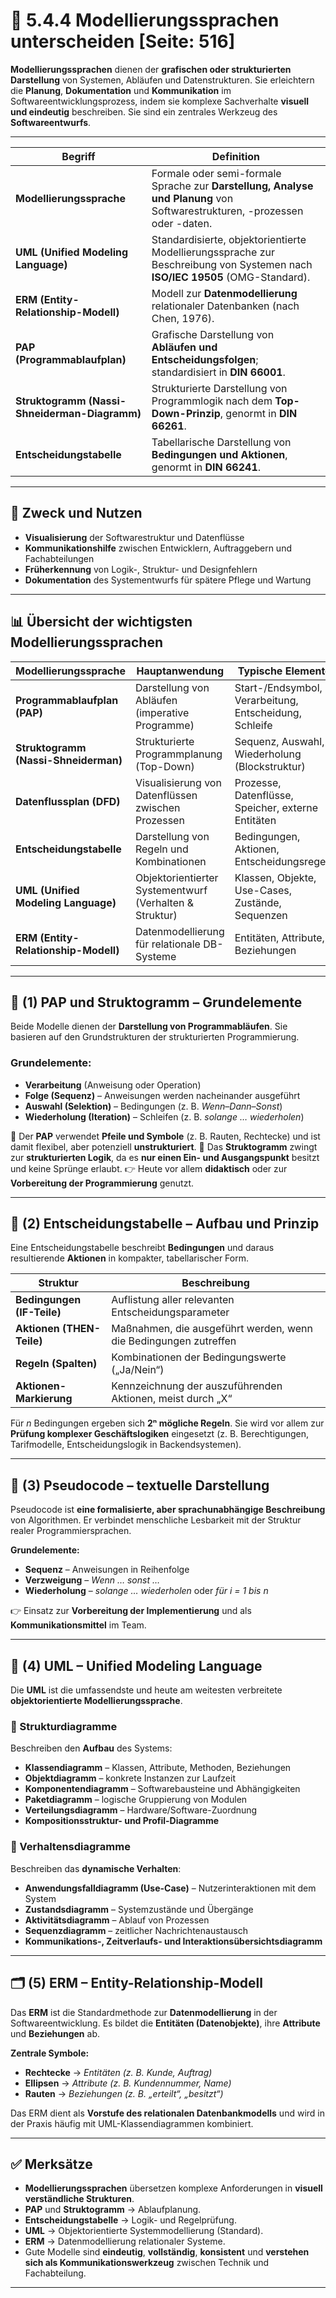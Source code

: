 # 🧮 5.4.4 Modellierungssprachen unterscheiden [Seite: 516]

**Modellierungssprachen** dienen der **grafischen oder strukturierten Darstellung** von Systemen, Abläufen und Datenstrukturen.
Sie erleichtern die **Planung**, **Dokumentation** und **Kommunikation** im Softwareentwicklungsprozess, indem sie komplexe Sachverhalte **visuell und eindeutig** beschreiben.
Sie sind ein zentrales Werkzeug des **Softwareentwurfs**.

---

| Begriff                                       | Definition                                                                                                                   |
| --------------------------------------------- | ---------------------------------------------------------------------------------------------------------------------------- |
| **Modellierungssprache**                      | Formale oder semi-formale Sprache zur **Darstellung, Analyse und Planung** von Softwarestrukturen, -prozessen oder -daten.   |
| **UML (Unified Modeling Language)**           | Standardisierte, objektorientierte Modellierungssprache zur Beschreibung von Systemen nach **ISO/IEC 19505** (OMG-Standard). |
| **ERM (Entity-Relationship-Modell)**          | Modell zur **Datenmodellierung** relationaler Datenbanken (nach Chen, 1976).                                                 |
| **PAP (Programmablaufplan)**                  | Grafische Darstellung von **Abläufen und Entscheidungsfolgen**; standardisiert in **DIN 66001**.                             |
| **Struktogramm (Nassi-Shneiderman-Diagramm)** | Strukturierte Darstellung von Programmlogik nach dem **Top-Down-Prinzip**, genormt in **DIN 66261**.                         |
| **Entscheidungstabelle**                      | Tabellarische Darstellung von **Bedingungen und Aktionen**, genormt in **DIN 66241**.                                        |

---

## 🎯 Zweck und Nutzen

* **Visualisierung** der Softwarestruktur und Datenflüsse
* **Kommunikationshilfe** zwischen Entwicklern, Auftraggebern und Fachabteilungen
* **Früherkennung** von Logik-, Struktur- und Designfehlern
* **Dokumentation** des Systementwurfs für spätere Pflege und Wartung

---

## 📊 Übersicht der wichtigsten Modellierungssprachen

| Modellierungssprache                 | Hauptanwendung                                          | Typische Elemente                                      | Norm/Standard                    |
| ------------------------------------ | ------------------------------------------------------- | ------------------------------------------------------ | -------------------------------- |
| **Programmablaufplan (PAP)**         | Darstellung von Abläufen (imperative Programme)         | Start-/Endsymbol, Verarbeitung, Entscheidung, Schleife | DIN 66001                        |
| **Struktogramm (Nassi-Shneiderman)** | Strukturierte Programmplanung (Top-Down)                | Sequenz, Auswahl, Wiederholung (Blockstruktur)         | DIN 66261                        |
| **Datenflussplan (DFD)**             | Visualisierung von Datenflüssen zwischen Prozessen      | Prozesse, Datenflüsse, Speicher, externe Entitäten     | – (historisch, selten verwendet) |
| **Entscheidungstabelle**             | Darstellung von Regeln und Kombinationen                | Bedingungen, Aktionen, Entscheidungsregeln             | DIN 66241                        |
| **UML (Unified Modeling Language)**  | Objektorientierter Systementwurf (Verhalten & Struktur) | Klassen, Objekte, Use-Cases, Zustände, Sequenzen       | ISO/IEC 19505, OMG               |
| **ERM (Entity-Relationship-Modell)** | Datenmodellierung für relationale DB-Systeme            | Entitäten, Attribute, Beziehungen                      | De-facto-Standard                |

---

## 🧩 (1) PAP und Struktogramm – Grundelemente

Beide Modelle dienen der **Darstellung von Programmabläufen**.
Sie basieren auf den Grundstrukturen der strukturierten Programmierung.

### Grundelemente:

* **Verarbeitung** (Anweisung oder Operation)
* **Folge (Sequenz)** – Anweisungen werden nacheinander ausgeführt
* **Auswahl (Selektion)** – Bedingungen (z. B. *Wenn–Dann–Sonst*)
* **Wiederholung (Iteration)** – Schleifen (z. B. *solange … wiederholen*)

🔹 Der **PAP** verwendet **Pfeile und Symbole** (z. B. Rauten, Rechtecke) und ist damit flexibel, aber potenziell **unstrukturiert**.
🔹 Das **Struktogramm** zwingt zur **strukturierten Logik**, da es **nur einen Ein- und Ausgangspunkt** besitzt und keine Sprünge erlaubt.
👉 Heute vor allem **didaktisch** oder zur **Vorbereitung der Programmierung** genutzt.

---

## 🧮 (2) Entscheidungstabelle – Aufbau und Prinzip

Eine Entscheidungstabelle beschreibt **Bedingungen** und daraus resultierende **Aktionen** in kompakter, tabellarischer Form.

| Struktur                   | Beschreibung                                                     |
| -------------------------- | ---------------------------------------------------------------- |
| **Bedingungen (IF-Teile)** | Auflistung aller relevanten Entscheidungsparameter               |
| **Aktionen (THEN-Teile)**  | Maßnahmen, die ausgeführt werden, wenn die Bedingungen zutreffen |
| **Regeln (Spalten)**       | Kombinationen der Bedingungswerte („Ja/Nein“)                    |
| **Aktionen-Markierung**    | Kennzeichnung der auszuführenden Aktionen, meist durch „X“       |

Für *n* Bedingungen ergeben sich **2ⁿ mögliche Regeln**.
Sie wird vor allem zur **Prüfung komplexer Geschäftslogiken** eingesetzt (z. B. Berechtigungen, Tarifmodelle, Entscheidungslogik in Backendsystemen).

---

## 💬 (3) Pseudocode – textuelle Darstellung

Pseudocode ist **eine formalisierte, aber sprachunabhängige Beschreibung** von Algorithmen.
Er verbindet menschliche Lesbarkeit mit der Struktur realer Programmiersprachen.

**Grundelemente:**

* **Sequenz** – Anweisungen in Reihenfolge
* **Verzweigung** – *Wenn … sonst …*
* **Wiederholung** – *solange … wiederholen* oder *für i = 1 bis n*

👉 Einsatz zur **Vorbereitung der Implementierung** und als **Kommunikationsmittel** im Team.

---

## 🧠 (4) UML – Unified Modeling Language

Die **UML** ist die umfassendste und heute am weitesten verbreitete **objektorientierte Modellierungssprache**.

### 🔹 Strukturdiagramme

Beschreiben den **Aufbau** des Systems:

* **Klassendiagramm** – Klassen, Attribute, Methoden, Beziehungen
* **Objektdiagramm** – konkrete Instanzen zur Laufzeit
* **Komponentendiagramm** – Softwarebausteine und Abhängigkeiten
* **Paketdiagramm** – logische Gruppierung von Modulen
* **Verteilungsdiagramm** – Hardware/Software-Zuordnung
* **Kompositionsstruktur- und Profil-Diagramme**

### 🔹 Verhaltensdiagramme

Beschreiben das **dynamische Verhalten**:

* **Anwendungsfalldiagramm (Use-Case)** – Nutzerinteraktionen mit dem System
* **Zustandsdiagramm** – Systemzustände und Übergänge
* **Aktivitätsdiagramm** – Ablauf von Prozessen
* **Sequenzdiagramm** – zeitlicher Nachrichtenaustausch
* **Kommunikations-, Zeitverlaufs- und Interaktionsübersichtsdiagramm**

---

## 🗂️ (5) ERM – Entity-Relationship-Modell

Das **ERM** ist die Standardmethode zur **Datenmodellierung** in der Softwareentwicklung.
Es bildet die **Entitäten (Datenobjekte)**, ihre **Attribute** und **Beziehungen** ab.

**Zentrale Symbole:**

* **Rechtecke** → *Entitäten (z. B. Kunde, Auftrag)*
* **Ellipsen** → *Attribute (z. B. Kundennummer, Name)*
* **Rauten** → *Beziehungen (z. B. „erteilt“, „besitzt“)*

Das ERM dient als **Vorstufe des relationalen Datenbankmodells** und wird in der Praxis häufig mit UML-Klassendiagrammen kombiniert.

---

## ✅ Merksätze

* **Modellierungssprachen** übersetzen komplexe Anforderungen in **visuell verständliche Strukturen**.
* **PAP** und **Struktogramm** → Ablaufplanung.
* **Entscheidungstabelle** → Logik- und Regelprüfung.
* **UML** → Objektorientierte Systemmodellierung (Standard).
* **ERM** → Datenmodellierung relationaler Systeme.
* Gute Modelle sind **eindeutig**, **vollständig**, **konsistent** und **verstehen sich als Kommunikationswerkzeug** zwischen Technik und Fachabteilung.



---
